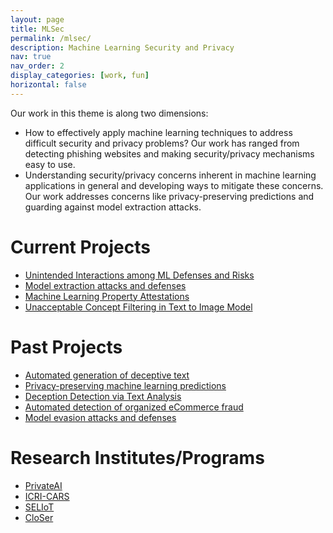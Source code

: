 ```yaml
---
layout: page
title: MLSec
permalink: /mlsec/
description: Machine Learning Security and Privacy
nav: true
nav_order: 2
display_categories: [work, fun]
horizontal: false
---
```


Our work in this theme is along two dimensions:

- How to effectively apply machine learning techniques to address difficult security and privacy problems? Our work has ranged from detecting phishing websites and making security/privacy mechanisms easy to use.
- Understanding security/privacy concerns inherent in machine learning applications in general and developing ways to mitigate these concerns. Our work addresses concerns like privacy-preserving predictions and guarding against model extraction attacks.


# Current Projects

- [Unintended Interactions among ML Defenses and Risks](interactions)
- [Model extraction attacks and defenses](modelExtDef)
- [Machine Learning Property Attestations](mlattestation)
- [Unacceptable Concept Filtering in Text to Image Model](conceptfilter)

# Past Projects

- [Automated generation of deceptive text](https://ssg.aalto.fi/research/projects/mlsec/deceptive-text/)
- [Privacy-preserving machine learning predictions](https://ssg.aalto.fi/research/projects/mlsec/ppml/)
- [Deception Detection via Text Analysis](https://ssg.aalto.fi/research/projects/deception-detection-via-text-analysis/)
- [Automated detection of organized eCommerce fraud](https://ssg.aalto.fi/research/projects/mlsec/fraud-detection/)
- [Model evasion attacks and defenses](https://ssg.aalto.fi/research/projects/mlsec/model-evasion/)

# Research Institutes/Programs

- [PrivateAI](https://www.private-ai.org/)
- [ICRI-CARS](https://www.icri-cars.org/)
- [SELIoT](https://ssg.aalto.fi/research/projects/seliot-project/)
- [CloSer](https://ssg.aalto.fi/research/projects/closer/project-summary/)
